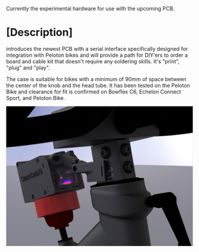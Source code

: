 Currently the experimental hardware for use with the upcoming PCB. 

# [Description]
introduces the newest PCB with a serial interface specifically designed for integration with Peloton bikes and will provide a path for DIY'ers to order a board and cable kit that doesn't require any soldering skills. It's "print", "plug" and "play".  

The case is suitable for bikes with a minimum of 90mm of space between the center of the knob and the head tube.  It has been tested on the Peloton Bike and clearance for fit is confirmed on Bowflex C6, Echelon Connect Sport, and Peloton Bike.

<img src="/Pictures/Version3_OnBike.jpg" alt="Hardware 3.0"/> 